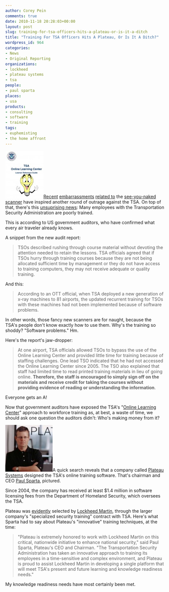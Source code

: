```yaml
---
author: Corey Pein
comments: true
date: 2010-11-18 20:28:03+00:00
layout: post
slug: training-for-tsa-officers-hits-a-plateau-or-is-it-a-ditch
title: "Training For TSA Officers Hits A Plateau, Or Is It A Ditch?"
wordpress_id: 964
categories:
- News
- Original Reporting
organizations:
- lockheed
- plateau systems
- tsa
people:
- paul sparta
places:
- usa
products:
- consulting
- software
- training
tags:
- euphemisting
- the home affront
---
```


[![](/images/2010/11/TSA-guide-training-121x150.jpg)](http://docs.google.com/viewer?a=v&q=cache:Jpm5DRMwsiYJ:https://extranet.tsa.dhs.gov/content/TSAGENERAL/OLC/TSA_OLC_Learner_Guide.pdf+tsa+%22online+learning+center%22&hl=en&gl=uk&pid=bl&srcid=ADGEESinmk7jjCmVwDykZ7iSPkiV7RNeQcRNlKYZM9d627aQ5F1ZlUyPjXY17xAXifmgnL4np6jqMWO_tuZyd3fL9SY8oU7qhUyAZsCh53-HO4N2tJyhLx34Lx-4tFUF3BoHxpydX1We&sig=AHIEtbSHgSO1hG-FcpVV4RcjnbGt7lARaw)[Recent](http://www.dailymail.co.uk/news/article-1330569/Airport-security-staff-caught-camera-body-searching-crying-3-year-old-girl.html?ito=feeds-newsxml) [embarrassments](http://latimesblogs.latimes.com/money_co/2010/11/tsa-defends-pat-down-technique-and-imaging-scanners.html) [related to](http://www.daytondailynews.com/news/dayton-news/tsa-agent-from-vandalia-punched-by-traveler-in-indy-airport-1007256.html) the [see-you-naked scanner](http://www.dailymail.co.uk/travel/article-1330803/John-Tyners-YouTube-Dont-touch-junk-airport-security-rant-sparks-protests.html) have inspired another round of outrage against the TSA. On top of that, there's this [unsuprising news](http://www.aclu.org/blog/technology-and-liberty/tsa-has-no-time-train-its-screeners): Many employees with the Transportation Security Administration are poorly trained.

This is according to US government auditors, who have confirmed what every air traveler already knows.

A snippet from the new audit report:


> TSOs described rushing through course material without devoting the attention needed to retain the lessons. TSA officials agreed that if TSOs hurry through training courses because they are not being allocated sufficient time by management or they do not have access to training computers, they may not receive adequate or quality training.


<!-- more -->And this:


> According to an OTT official, when TSA deployed a new generation of x-ray machines to 81 airports, the updated recurrent training for TSOs with these machines had not been implemented because of software problems.


In other words, those fancy new scanners are for naught, because the TSA's people don't know exactly how to use them. Why's the training so shoddy? "Software problems." Hm.

Here's the report's jaw-dropper:


> At one airport, TSA officials allowed TSOs to bypass the use of the Online Learning Center and provided little time for training because of staffing challenges. One lead TSO indicated that he had not accessed the Online Learning Center since 2005. The TSO also explained that staff had limited time to read printed training materials in lieu of going online. **Therefore, the staff is encouraged to simply sign off on the materials and receive credit for taking the courses without providing evidence of reading or understanding the information**.


Everyone gets an A!

Now that government auditors have exposed the TSA's "[Online Learning Center](https://extranet.tsa.dhs.gov/elmsgold/learner/login.jsp)" approach to workforce training as, at best, a waste of time, we should ask one question the auditors didn't: Who's making money from it?

![](/images/2010/11/Paul-Sparta-plateau-systems-150x148.jpg)A quick search reveals that a company called [Plateau Systems](http://www.plateau.com/) designed the TSA's online training software. That's chairman and CEO [Paul Sparta](http://www.plateau.com/company/the-team.html), pictured.

Since 2004, the company has received at least $1.4 million in software licensing fees from the Department of Homeland Security, which oversees the TSA.

Plateau was [evidently](http://www.prnewswire.com/news-releases/lockheed-martin-selects-software-from-plateau-systems-to-manage-security-training-at-us-airports-as-part-of-its-contract-with-the-transportation-security-administration-71228702.html) selected by [Lockheed Martin](http://www.warisbusiness.com/tag/lockheed/), through the larger company's "specialized security training" contract with TSA. Here's what Sparta had to say about Plateau's "innovative" training techniques, at the time:


> "Plateau is extremely honored to work with Lockheed Martin on this critical, nationwide initiative to enhance national security," said Paul Sparta, Plateau's CEO and Chairman. "The Transportation Security Administration has taken an innovative approach to training its employees in a time-sensitive and complex environment, and Plateau is proud to assist Lockheed Martin in developing a single platform that will meet TSA's present and future learning and knowledge readiness needs."


My knowledge readiness needs have most certainly been met.
